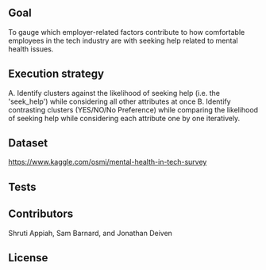 ## Goal

To gauge which employer-related factors contribute to how comfortable employees in the tech industry are with seeking help related to mental health issues.

## Execution strategy

A. Identify clusters against the likelihood of seeking help (i.e. the 'seek_help') while considering all other attributes at once
B. Identify contrasting clusters (YES/NO/No Preference) while comparing the likelihood of seeking help while considering each attribute one by one iteratively.

## Dataset

https://www.kaggle.com/osmi/mental-health-in-tech-survey

## Tests


## Contributors

Shruti Appiah, Sam Barnard, and Jonathan Deiven

## License
